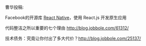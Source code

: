 曹华投稿:

Facebook的开源库 [React Native](http://facebook.github.io/react-native/)，使用 React.js 开发原生应用 


代码整洁之所以重要的七个理由 http://blog.jobbole.com/61312/


技术债务：究竟让你付出了多大代价？http://blog.jobbole.com/25137/


